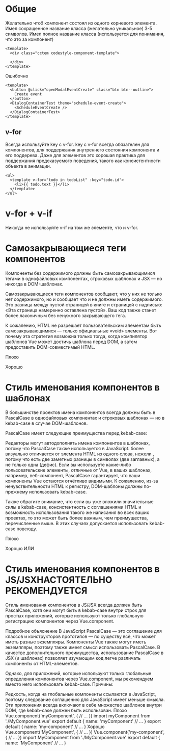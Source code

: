 
# Общие

Желательно чтоб компонент состоял из одного корневого элемента.
Имел сокращенное название класса (желательно уникальное) 3-5 символов.
Имел полное название класса (используется для понимания, что это за компонент)
```vue
<template>
  <div class="cctem codestyle-component-template">

  </div>
</template>
```

Ошибочно
```vue
<template>
  <button @click="openModalEventCreate" class="btn btn--outline">
    Create event
  </button>
  <DialogContainerTest theme="schedule-event-create">
    <ScheduleEventCreate />
  </DialogContainerTest>
</template>
```


## v-for

Всегда используйте key с v-for.
key с v-for всегда обязателен для компонентов, для поддержания внутреннего состояния компонента и его поддерева. Даже для элементов это хорошая практика для поддержания предсказуемого поведения, такого как консистентности объекта в анимации.

```vue
<ul>
  <template v-for="todo in todoList" :key="todo.id">
    <li>{{ todo.text }}</li>
  </template>
</ul>
```

# v-for + v-if
Никогда не используйте v-if на том же элементе, что и v-for.



# Самозакрывающиеся теги компонентов
Компоненты без содержимого должны быть самозакрывающимися тегами в однофайловых компонентах, строковых шаблонах и JSX — но никогда в DOM-шаблонах.

Самозакрывающиеся теги компонентов сообщают, что у них не только нет содержимого, но и сообщает что и не должны иметь содержимого. Это разница между пустой страницей в книге и страницей с надписью: «Эта страница намеренно оставлена пустой». Ваш код также станет более лаконичным без ненужного закрывающего тега.

К сожалению, HTML не разрешает пользовательским элементам быть самозакрывающимися — только официальные «void» элементы. Вот почему эта стратегия возможна только тогда, когда компилятор шаблонов Vue может достичь шаблона перед DOM, а затем предоставить DOM-совместимый HTML.

Плохо
<!-- В однофайловых компонентах, строковых шаблонах и JSX -->
<MyComponent></MyComponent>
<!-- В DOM-шаблонах -->
<my-component/>
Хорошо
<!-- В однофайловых компонентах, строковых шаблонах и JSX -->
<MyComponent/>
<!-- В DOM-шаблонах -->
<my-component></my-component>

# Стиль именования компонентов в шаблонах
В большинстве проектов имена компонентов всегда должны быть в PascalCase в однофайловых компонентах и строковых шаблонах — но в kebab-case в случае DOM-шаблонов.

PascalCase имеет следующие преимущества перед kebab-case:

Редакторы могут автодополнять имена компонентов в шаблонах, потому что PascalCase также используется в JavaScript.
<MyComponent> более визуально отличается от элемента HTML из одного слова, нежели <my-component>, потому что есть две заметных разницы в символах (две заглавных), а не только одна (дефис).
Если вы используете какие-либо пользовательские элементы, отличные от Vue, в ваших шаблонах, например, веб-компонент, PascalCase гарантирует, что ваши компоненты Vue остаются отчётливо видимыми.
К сожалению, из-за нечувствительности HTML к регистру, DOM-шаблоны должны по-прежнему использовать kebab-case.

Также обратите внимание, что если вы уже вложили значительные силы в kebab-case, консистентность с соглашениями HTML и возможность использования такого же написания во всех ваших проектах, то это может быть более важным, чем преимущества, перечисленные выше. В этих случаях допускается использовать kebab-case повсюду.

Плохо
<!-- В однофайловых компонентах и строковых шаблонах -->
<mycomponent/>
<!-- В однофайловых компонентах и строковых шаблонах -->
<myComponent/>
<!-- В DOM-шаблонах -->
<MyComponent></MyComponent>
Хорошо
<!-- В однофайловых компонентах и строковых шаблонах -->
<MyComponent/>
<!-- В DOM-шаблонах -->
<my-component></my-component>
ИЛИ

<!-- Везде -->
<my-component></my-component>



# Стиль именования компонентов в JS/JSXНАСТОЯТЕЛЬНО РЕКОМЕНДУЕТСЯ
Стиль именования компонентов в JS/JSX всегда должен быть PascalCase, хотя они могут быть в kebab-case внутри строк для простых приложений, которые используют только глобальную регистрацию компонентов через Vue.component.

Подробное объяснение
В JavaScript PascalCase — это соглашение для классов и конструкторов прототипов — по существу всё, что может иметь разные экземпляры. Компоненты Vue также могут иметь экземпляры, поэтому также имеет смысл использовать PascalCase. В качестве дополнительного преимущества, использование PascalCase в JSX (и шаблонах) позволяет изучающим код легче различать компоненты от HTML-элементов.

Однако, для приложений, которые используют только глобальные определения компонентов через Vue.component, мы рекомендуем вместо него использовать kebab-case. Причины:

Редкость, когда на глобальные компоненты ссылаются в JavaScript, поэтому следование соглашению для JavaScript имеет меньше смысла.
Эти приложения всегда включают в себе множество шаблонов внутри DOM, где kebab-case должен быть использован.
Плохо
Vue.component('myComponent', {
// ...
})
import myComponent from './MyComponent.vue'
export default {
name: 'myComponent'
// ...
}
export default {
name: 'my-component'
// ...
}
Хорошо
Vue.component('MyComponent', {
// ...
})
Vue.component('my-component', {
// ...
})
import MyComponent from './MyComponent.vue'
export default {
name: 'MyComponent'
// ...
}